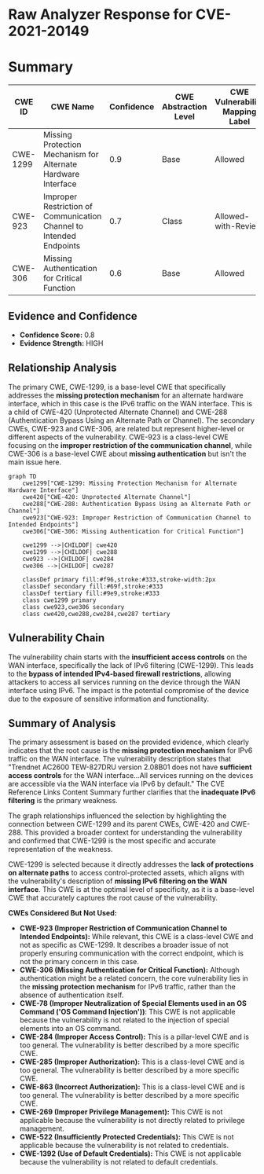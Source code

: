 # Raw Analyzer Response for CVE-2021-20149

# Summary
| CWE ID | CWE Name | Confidence | CWE Abstraction Level | CWE Vulnerability Mapping Label | CWE-Vulnerability Mapping Notes |
|---|---|---|---|---|---|
| CWE-1299 | Missing Protection Mechanism for Alternate Hardware Interface | 0.9 | Base | Allowed | Primary CWE |
| CWE-923 | Improper Restriction of Communication Channel to Intended Endpoints | 0.7 | Class | Allowed-with-Review | Secondary Candidate |
| CWE-306 | Missing Authentication for Critical Function | 0.6 | Base | Allowed | Secondary Candidate |

## Evidence and Confidence

*   **Confidence Score:** 0.8
*   **Evidence Strength:** HIGH

## Relationship Analysis
The primary CWE, CWE-1299, is a base-level CWE that specifically addresses the **missing protection mechanism** for an alternate hardware interface, which in this case is the IPv6 traffic on the WAN interface. This is a child of CWE-420 (Unprotected Alternate Channel) and CWE-288 (Authentication Bypass Using an Alternate Path or Channel). The secondary CWEs, CWE-923 and CWE-306, are related but represent higher-level or different aspects of the vulnerability. CWE-923 is a class-level CWE focusing on the **improper restriction of the communication channel**, while CWE-306 is a base-level CWE about **missing authentication** but isn't the main issue here.

```mermaid
graph TD
    cwe1299["CWE-1299: Missing Protection Mechanism for Alternate Hardware Interface"]
    cwe420["CWE-420: Unprotected Alternate Channel"]
    cwe288["CWE-288: Authentication Bypass Using an Alternate Path or Channel"]
    cwe923["CWE-923: Improper Restriction of Communication Channel to Intended Endpoints"]
    cwe306["CWE-306: Missing Authentication for Critical Function"]

    cwe1299 -->|CHILDOF| cwe420
    cwe1299 -->|CHILDOF| cwe288
    cwe923 -->|CHILDOF| cwe284
    cwe306 -->|CHILDOF| cwe287

    classDef primary fill:#f96,stroke:#333,stroke-width:2px
    classDef secondary fill:#69f,stroke:#333
    classDef tertiary fill:#9e9,stroke:#333
    class cwe1299 primary
    class cwe923,cwe306 secondary
    class cwe420,cwe288,cwe284,cwe287 tertiary
```

## Vulnerability Chain
The vulnerability chain starts with the **insufficient access controls** on the WAN interface, specifically the lack of IPv6 filtering (CWE-1299). This leads to the **bypass of intended IPv4-based firewall restrictions**, allowing attackers to access all services running on the device through the WAN interface using IPv6. The impact is the potential compromise of the device due to the exposure of sensitive information and functionality.

## Summary of Analysis
The primary assessment is based on the provided evidence, which clearly indicates that the root cause is the **missing protection mechanism** for IPv6 traffic on the WAN interface. The vulnerability description states that "Trendnet AC2600 TEW-827DRU version 2.08B01 does not have **sufficient access controls** for the WAN interface...All services running on the devices are accessible via the WAN interface via IPv6 by default." The CVE Reference Links Content Summary further clarifies that the **inadequate IPv6 filtering** is the primary weakness.

The graph relationships influenced the selection by highlighting the connection between CWE-1299 and its parent CWEs, CWE-420 and CWE-288. This provided a broader context for understanding the vulnerability and confirmed that CWE-1299 is the most specific and accurate representation of the weakness.

CWE-1299 is selected because it directly addresses the **lack of protections on alternate paths** to access control-protected assets, which aligns with the vulnerability's description of **missing IPv6 filtering on the WAN interface**. This CWE is at the optimal level of specificity, as it is a base-level CWE that accurately captures the root cause of the vulnerability.

**CWEs Considered But Not Used:**

*   **CWE-923 (Improper Restriction of Communication Channel to Intended Endpoints):** While relevant, this CWE is a class-level CWE and not as specific as CWE-1299. It describes a broader issue of not properly ensuring communication with the correct endpoint, which is not the primary concern in this case.
*   **CWE-306 (Missing Authentication for Critical Function):** Although authentication might be a related concern, the core vulnerability lies in the **missing protection mechanism** for IPv6 traffic, rather than the absence of authentication itself.
*   **CWE-78 (Improper Neutralization of Special Elements used in an OS Command ('OS Command Injection'))**: This CWE is not applicable because the vulnerability is not related to the injection of special elements into an OS command.
*   **CWE-284 (Improper Access Control):** This is a pillar-level CWE and is too general. The vulnerability is better described by a more specific CWE.
*   **CWE-285 (Improper Authorization):** This is a class-level CWE and is too general. The vulnerability is better described by a more specific CWE.
*   **CWE-863 (Incorrect Authorization):** This is a class-level CWE and is too general. The vulnerability is better described by a more specific CWE.
*   **CWE-269 (Improper Privilege Management):** This CWE is not applicable because the vulnerability is not directly related to privilege management.
*   **CWE-522 (Insufficiently Protected Credentials):** This CWE is not applicable because the vulnerability is not related to credentials.
*   **CWE-1392 (Use of Default Credentials):** This CWE is not applicable because the vulnerability is not related to default credentials.